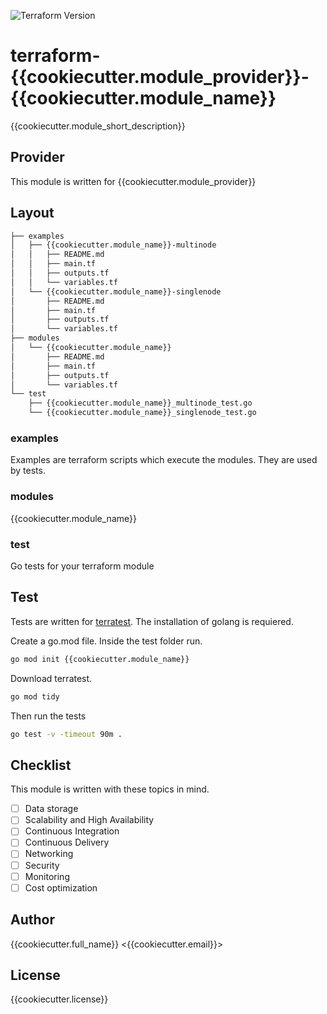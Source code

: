 ![Terraform Version](https://img.shields.io/badge/terraform-{{cookiecutter.terraform_version}}-blue.svg)


terraform-{{cookiecutter.module_provider}}-{{cookiecutter.module_name}}
================================================================

{{cookiecutter.module_short_description}}

Provider
--------

This module is written for {{cookiecutter.module_provider}}

Layout
------

```sh
├── examples
│   ├── {{cookiecutter.module_name}}-multinode
│   │   ├── README.md
│   │   ├── main.tf
│   │   ├── outputs.tf
│   │   └── variables.tf
│   └── {{cookiecutter.module_name}}-singlenode
│       ├── README.md
│       ├── main.tf
│       ├── outputs.tf
│       └── variables.tf
├── modules
│   └── {{cookiecutter.module_name}}
│       ├── README.md
│       ├── main.tf
│       ├── outputs.tf
│       └── variables.tf
└── test
    ├── {{cookiecutter.module_name}}_multinode_test.go
    └── {{cookiecutter.module_name}}_singlenode_test.go
```

### examples
Examples are terraform scripts which execute the modules. They are used by tests.

### modules
{{cookiecutter.module_name}}
  
### test
Go tests for your terraform module

Test
----
Tests are written for [terratest](https://github.com/gruntwork-io/terratest).
The installation of golang is requiered.

Create a go.mod file. Inside the test folder run.
```sh
go mod init {{cookiecutter.module_name}}
```

Download terratest.
```sh
go mod tidy
```

Then run the tests
```sh
go test -v -timeout 90m .
```
<!-- ### install golang -->

Checklist
---------
This module is written with these topics in mind.

* [ ] Data storage
* [ ] Scalability and High Availability
* [ ] Continuous Integration
* [ ] Continuous Delivery
* [ ] Networking
* [ ] Security
* [ ] Monitoring
* [ ] Cost optimization

Author
------
{{cookiecutter.full_name}} <{{cookiecutter.email}}>

License
-------
{{cookiecutter.license}}